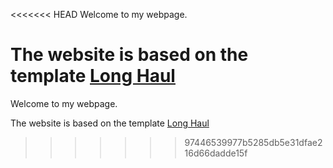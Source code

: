 <<<<<<< HEAD
Welcome to my webpage.

The website is based on the template [Long Haul](https://github.com/brianmaierjr/long-haul)
=======
Welcome to my webpage.

The website is based on the template [Long Haul](https://github.com/brianmaierjr/long-haul)
>>>>>>> 97446539977b5285db5e31dfae216d66dadde15f
